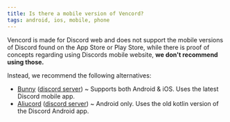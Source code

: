 ```yaml
---
title: Is there a mobile version of Vencord?
tags: android, ios, mobile, phone
---
```


Vencord is made for Discord web and does not support the mobile versions of Discord found on the App Store or Play Store, while there is proof of concepts regarding using Discords mobile website, **we don't recommend using those.**

Instead, we recommend the following alternatives:

-   [Bunny](https://github.com/pyoncord/Pyoncord) ([discord server](https://discord.gg/XjYgWXHb9Q)) ~ Supports both Android & iOS. Uses the latest Discord mobile app.
-   [Aliucord](https://aliucord.com) ([discord server](https://discord.gg/EsNDvBaHVU)) ~ Android only. Uses the old kotlin version of the Discord Android app.
